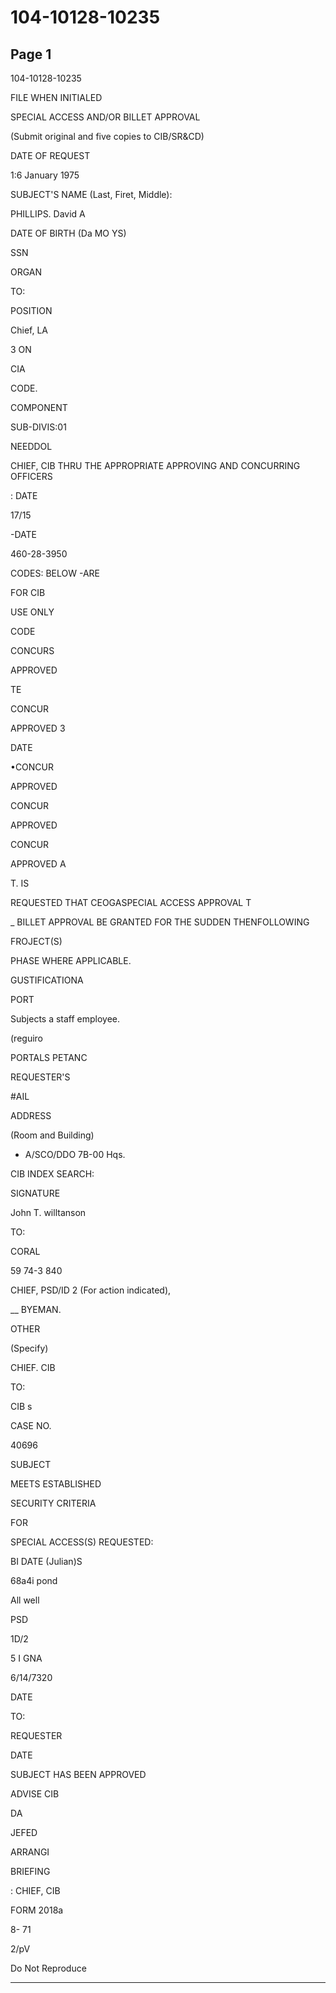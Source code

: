 # 104-10128-10235

## Page 1

104-10128-10235

FILE WHEN INITIALED

SPECIAL ACCESS AND/OR BILLET APPROVAL

(Submit original and five copies to CIB/SR&CD)

DATE OF REQUEST

1:6 January 1975

SUBJECT'S NAME (Last, Firet, Middle):

PHILLIPS. David A

DATE OF BIRTH (Da MO YS)

SSN

ORGAN

TO:

POSITION

Chief, LA

3 ON

CIA

CODE.

COMPONENT

SUB-DIVIS:01

NEEDDOL

CHIEF, CIB THRU THE APPROPRIATE APPROVING AND CONCURRING OFFICERS

: DATE

17/15

-DATE

460-28-3950

CODES: BELOW -ARE

FOR CIB

USE ONLY

CODE

CONCURS

APPROVED

TE

CONCUR

APPROVED 3

DATE

•CONCUR

APPROVED

CONCUR

APPROVED

CONCUR

APPROVED A

T. IS

REQUESTED THAT CEOGASPECIAL ACCESS APPROVAL T

_ BILLET APPROVAL BE GRANTED FOR THE SUDDEN THENFOLLOWING

FROJECT(S)

PHASE WHERE APPLICABLE.

GUSTIFICATIONA

PORT

Subjects a staff employee.

(reguiro

PORTALS PETANC

REQUESTER'S

#AIL

ADDRESS

(Room and Building)

* A/SCO/DDO 7B-00 Hqs.

CIB INDEX SEARCH:

SIGNATURE

John T. willtanson

TO:

CORAL

59 74-3 840

CHIEF, PSD/ID 2 (For action indicated),

__ BYEMAN.

OTHER

(Specify)

CHIEF. CIB

TO:

CIB s

CASE NO.

40696

SUBJECT

MEETS ESTABLISHED

SECURITY CRITERIA

FOR

SPECIAL ACCESS(S) REQUESTED:

BI DATE (Julian)S

68a4i pond

All well

PSD

1D/2

5 I GNA

6/14/7320

DATE

TO:

REQUESTER

DATE

SUBJECT HAS BEEN APPROVED

ADVISE CIB

DA

JEFED

ARRANGI

BRIEFING

: CHIEF, CIB

FORM 2018a

8- 71

2/pV

Do Not Reproduce

---

